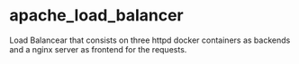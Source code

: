 # apache_load_balancer
Load Balancear that consists on three httpd docker containers as backends and a nginx server as frontend for the requests.
